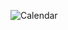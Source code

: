 

![Calendar](https://github.com/Shashini09/EventManagementSystem-1st-year-2nd-sem-project/assets/124344779/3095c4c9-0b7b-4ab8-821d-dd193b878f3b)
